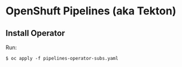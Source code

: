 # OpenShuft Pipelines (aka Tekton)

## Install Operator

Run:

	$ oc apply -f pipelines-operator-subs.yaml



